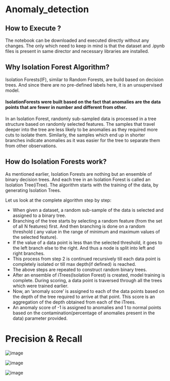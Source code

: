 # Anomaly_detection

## How to Execute ?
  The notebook can be downloaded and executed directly without any changes. The only which need to keep in mind is that the dataset and .ipynb files is present in same director and necessary libraries are installed.
  
## Why Isolation Forest Algorithm?
  Isolation Forests(IF), similar to Random Forests, are build based on decision trees. And since there are no pre-defined labels here, it is an unsupervised model. <h4>IsolationForests were built based on the fact that anomalies are the data points that are fewer in number and different from other.</h4>
  In an Isolation Forest, randomly sub-sampled data is processed in a tree structure based on randomly selected features. The samples that travel deeper into the tree are less likely to be anomalies as they required more cuts to isolate them. Similarly, the samples which end up in shorter branches indicate anomalies as it was easier for the tree to separate them from other observations.
  
  
  ## How do Isolation Forests work?
As mentioned earlier, Isolation Forests are nothing but an ensemble of binary decision trees. And each tree in an Isolation Forest is called an Isolation Tree(iTree). The algorithm starts with the training of the data, by generating Isolation Trees.

Let us look at the complete algorithm step by step:

- When given a dataset, a random sub-sample of the data is selected and assigned to a binary tree.
- Branching of the tree starts by selecting a random feature (from the set of all N features) first. And then branching is done on a random threshold ( any value in the range of minimum and maximum values of the selected feature).
- If the value of a data point is less than the selected threshold, it goes to the left branch else to the right. And thus a node is split into left and right branches.
- This process from step 2 is continued recursively till each data point is completely isolated or till max depth(if defined) is reached.
- The above steps are repeated to construct random binary trees.
- After an ensemble of iTrees(Isolation Forest) is created, model training is complete. During scoring, a data point is traversed through all the trees which were trained earlier. 
- Now, an ‘anomaly score’ is assigned to each of the data points based on the depth of the tree required to arrive at that point. This score is an aggregation of the depth obtained from each of the iTrees. 
- An anomaly score of -1 is assigned to anomalies and 1 to normal points based on the contamination(percentage of anomalies present in the data) parameter provided.


# Precision & Recall
![image](https://user-images.githubusercontent.com/22805226/170884283-435c673b-5dbe-42fe-9464-1ff3720fc8b6.png)

![image](https://user-images.githubusercontent.com/22805226/170884297-1b646979-21c3-49ba-9be6-e07408934879.png)

![image](https://user-images.githubusercontent.com/22805226/170884334-1ec2fb48-b137-442a-86a4-23caf565584a.png)

